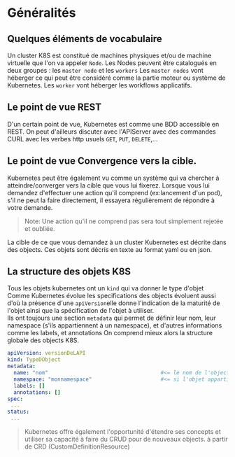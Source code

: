 # Généralités 
## Quelques éléments de vocabulaire
Un cluster K8S est constitué de machines physiques et/ou de machine virtuelle que l'on va appeler `Node`.
Les Nodes peuvent être catalogués en deux groupes : les `master node` et les `workers`
Les `master nodes` vont héberger ce qui peut être considéré comme la partie moteur ou système de Kubernetes.
Les `worker` vont héberger les workflows applicatifs.

## Le point de vue REST
D'un certain point de vue, Kubernetes est comme une BDD accessible en REST. 
On peut d'ailleurs discuter avec l'APIServer avec des commandes CURL avec les verbes http usuels `GET`, `PUT`, `DELETE`,...

## Le point de vue Convergence vers la cible.
Kubernetes peut être également vu comme un système qui va chercher à atteindre/converger vers la cible que vous lui fixerez.
Lorsque vous lui demandez d'effectuer une action qu'il comprend (ex:lancement d'un pod), s'il ne peut la faire directement, il essayera régulièrement de répondre à votre demande.

>Note: Une action qu'il ne comprend pas sera tout simplement rejetée et oubliée. 

La cible de ce que vous demandez à un cluster Kubernetes est décrite dans des objects. Ces objets sont décris en texte au format yaml ou en json.

## La structure des objets K8S
Tous les objets kubernetes ont un `kind` qui va donner le type d'objet
Comme Kubernetes évolue les specifications des objects évoluent aussi d'où la présence d'une `apiVersion`elle donne l'indication de la maturité de l'objet ainsi que la spécification de l'objet à utiliser.   
Ils ont toujours une section `metadata` qui permet de définir leur nom, leur namespace (s'ils appartiennent à un namespace), et d'autres informations comme les labels, et annotations 
On comprend mieux alors la structure globale des objects K8S. 
```yaml
apiVersion: versionDeLAPI
kind: TypeDObject
metadata:
  name: "nom"                                    #<= le nom de l'object
  namespace: "monnamespace"                      #<= si l'objet appartient à un namespace
  labels: []
  annotations: []
spec:
 ...
status:
 ...
```

> Kubernetes offre également l'opportunité d'étendre ses concepts et utiliser sa capacité à faire du CRUD pour de nouveaux objects.
à partir de CRD (CustomDefinitionResource)
